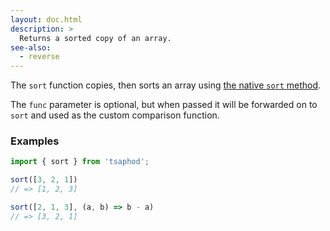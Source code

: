 ```yaml
---
layout: doc.html
description: >
  Returns a sorted copy of an array.
see-also:
  - reverse
---
```


The `sort` function copies, then sorts an array using [the native `sort` method][1].

The `func` parameter is optional, but when passed it will be forwarded on to `sort` and used as the custom comparison function.

### Examples

```js
import { sort } from 'tsaphod';

sort([3, 2, 1])
// => [1, 2, 3]

sort([2, 1, 3], (a, b) => b - a)
// => [3, 2, 1]
```

[1]: https://developer.mozilla.org/en/docs/Web/JavaScript/Reference/Global_Objects/Array/sort
